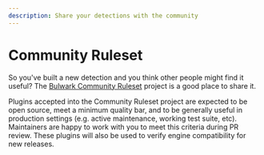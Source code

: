 ```yaml
---
description: Share your detections with the community
---
```


# Community Ruleset

So you've built a new detection and you think other people might find it useful? The [Bulwark Community Ruleset](https://github.com/bulwark-security/bulwark-community-ruleset) project is a good place to share it.

Plugins accepted into the Community Ruleset project are expected to be open source, meet a minimum quality bar, and to be generally useful in production settings (e.g. active maintenance, working test suite, etc). Maintainers are happy to work with you to meet this criteria during PR review. These plugins will also be used to verify engine compatibility for new releases.

